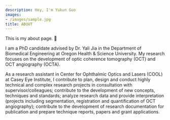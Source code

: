 ```yaml
---
description: Hey, I'm Yukun Guo
images:
- /images/sample.jpg
title: ABOUT
---
```



This is my about page. :wave:

I am a PhD candidate advised by Dr. Yali Jia in the Department of Biomedical Engineering at Oregon Health & Science University. My research focuses on the development of optic coherence tomography (OCT) and OCT angiography (OCTA).

As a research assistant in Center for Ophthalmic Optics and Lasers (COOL) at Casey Eye Institute, I contribute to plan, design and conduct highly technical and complex research projects in consultation with supervisor/colleagues; contribute to the development of new concepts, techniques and standards; analyze research data and provide interpretation (projects including segmentation, registration and quantification of OCT angiography); contribute to the development of research documentation for publication and prepare technique reports, papers and grant applications.
